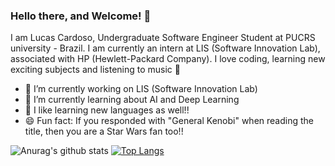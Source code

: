 ### Hello there, and Welcome! 👋

I am Lucas Cardoso, Undergraduate Software Engineer Student at PUCRS university - Brazil. I am currently an intern at LIS (Software Innovation Lab), associated with HP (Hewlett-Packard Company). I love coding, learning new exciting subjects and listening to music :musical_note:

- 🔭 I’m currently working on LIS (Software Innovation Lab)
- 🧠 I’m currently learning about AI and Deep Learning 
- 💬 I like learning new languages as well!!
- 😄 Fun fact: If you responded with "General Kenobi" when reading the title, then you are a Star Wars fan too!!

<!--
**LucasGCardoso/LucasGCardoso** is a ✨ _special_ ✨ repository because its `README.md` (this file) appears on your GitHub profile.

Here are some ideas to get you started:

- 🔭 I’m currently working on ...
- 🌱 I’m currently learning ...
- 👯 I’m looking to collaborate on ...
- 🤔 I’m looking for help with ...
- 💬 Ask me about ...
- 📫 How to reach me: ...
- 😄 Pronouns: ...
- ⚡ Fun fact: If you responded with "General Kenobi" when reading the title, you are a Star Wars fan too :D
-->
![Anurag's github stats](https://github-readme-stats.vercel.app/api?username=LucasGCardoso&show_icons=true)
[![Top Langs](https://github-readme-stats.vercel.app/api/top-langs/?username=LucasGCardoso&layout=compact)](https://github.com/anuraghazra/github-readme-stats)
